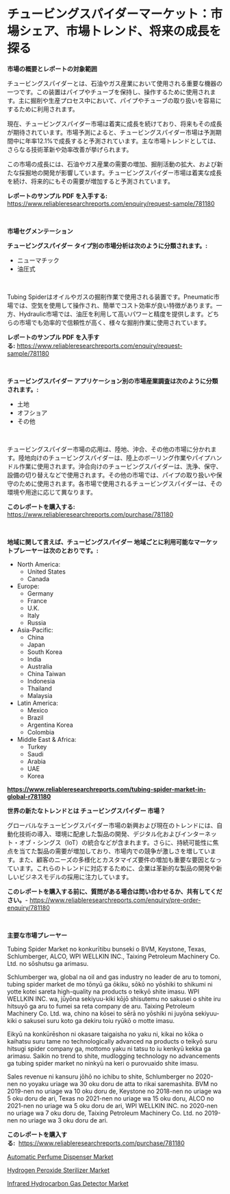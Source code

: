 <p><h1>チュービングスパイダーマーケット：市場シェア、市場トレンド、将来の成長を探る</h1></p><p><strong>市場の概要とレポートの対象範囲</strong></p>
<p><p>チュービングスパイダーとは、石油やガス産業において使用される重要な機器の一つです。この装置はパイプやチューブを保持し、操作するために使用されます。主に掘削や生産プロセス中において、パイプやチューブの取り扱いを容易にするために利用されます。</p><p>現在、チュービングスパイダー市場は着実に成長を続けており、将来もその成長が期待されています。市場予測によると、チュービングスパイダー市場は予測期間中に年率12.1%で成長すると予測されています。主な市場トレンドとしては、さらなる技術革新や効率改善が挙げられます。</p><p>この市場の成長には、石油やガス産業の需要の増加、掘削活動の拡大、および新たな採掘地の開発が影響しています。チュービングスパイダー市場は着実な成長を続け、将来的にもその需要が増加すると予測されています。</p></p>
<p><strong>レポートのサンプル PDF を入手する:</strong> <a href="https://www.reliableresearchreports.com/enquiry/request-sample/781180">https://www.reliableresearchreports.com/enquiry/request-sample/781180</a></p>
<p>&nbsp;</p>
<p><strong>市場セグメンテーション</strong></p>
<p><strong>チュービングスパイダー タイプ別の市場分析は次のように分類されます。:</strong></p>
<p><ul><li>ニューマチック</li><li>油圧式</li></ul></p>
<p>&nbsp;</p>
<p><p>Tubing Spiderはオイルやガスの掘削作業で使用される装置です。Pneumatic市場では、空気を使用して操作され、簡単でコスト効率が良い特徴があります。一方、Hydraulic市場では、油圧を利用して高いパワーと精度を提供します。どちらの市場でも効率的で信頼性が高く、様々な掘削作業に使用されています。</p></p>
<p><strong>レポートのサンプル PDF を入手する:</strong>&nbsp;<a href="https://www.reliableresearchreports.com/enquiry/request-sample/781180">https://www.reliableresearchreports.com/enquiry/request-sample/781180</a></p>
<p>&nbsp;</p>
<p><strong> チュービングスパイダー アプリケーション別の市場産業調査は次のように分類されます。:</strong></p>
<p><ul><li>土地</li><li>オフショア</li><li>その他</li></ul></p>
<p>&nbsp;</p>
<p><p>チュービングスパイダー市場の応用は、陸地、沖合、その他の市場に分かれます。陸地向けのチュービングスパイダーは、陸上のボーリング作業やパイプハンドル作業に使用されます。沖合向けのチュービングスパイダーは、洗浄、保守、設備の切り替えなどで使用されます。その他の市場では、パイプの取り扱いや保守のために使用されます。各市場で使用されるチュービングスパイダーは、その環境や用途に応じて異なります。</p></p>
<p><strong>このレポートを購入する:</strong>&nbsp; <a href="https://www.reliableresearchreports.com/purchase/781180">https://www.reliableresearchreports.com/purchase/781180</a></p>
<p>&nbsp;</p>
<p><strong>地域に関して言えば、チュービングスパイダー 地域ごとに利用可能なマーケットプレーヤーは次のとおりです。:</strong></p>
<p><ul>
    <li>
        North America:
        <ul>
            <li>United States</li>
            <li>Canada</li>
        </ul>
    </li>
    <li>
        Europe:
        <ul>
            <li>Germany</li>
            <li>France</li>
            <li>U.K.</li>
            <li>Italy</li>
            <li>Russia</li>
        </ul>
    </li>
    <li>
        Asia-Pacific:
        <ul>
            <li>China</li>
            <li>Japan</li>
            <li>South Korea</li>
            <li>India</li>
            <li>Australia</li>
            <li>China Taiwan</li>
            <li>Indonesia</li>
            <li>Thailand</li>
            <li>Malaysia</li>
        </ul>
    </li>
    <li>
        Latin America:
        <ul>
            <li>Mexico</li>
            <li>Brazil</li>
            <li>Argentina Korea</li>
            <li>Colombia</li>
        </ul>
    </li>
    <li>
        Middle East & Africa:
        <ul>
            <li>Turkey</li>
            <li>Saudi</li>
            <li>Arabia</li>
            <li>UAE</li>
            <li>Korea</li>
        </ul>
    </li>
    </ul></p>
<p><strong><a href="https://www.reliableresearchreports.com/tubing-spider-market-in-global-r781180">https://www.reliableresearchreports.com/tubing-spider-market-in-global-r781180</a></strong>&nbsp;</p>
<p><strong>世界の新たなトレンドとは チュービングスパイダー 市場？</strong></p>
<p><p>グローバルなチュービングスパイダー市場の新興および現在のトレンドには、自動化技術の導入、環境に配慮した製品の開発、デジタル化およびインターネット・オブ・シングス（IoT）の統合などが含まれます。さらに、持続可能性に焦点を当てた製品の需要が増加しており、市場内での競争が激しさを増しています。また、顧客のニーズの多様化とカスタマイズ要件の増加も重要な要因となっています。これらのトレンドに対応するために、企業は革新的な製品の開発や新しいビジネスモデルの採用に注力しています。</p></p>
<p><strong>このレポートを購入する前に、質問がある場合は問い合わせるか、共有してください。</strong>- <a href="https://www.reliableresearchreports.com/enquiry/pre-order-enquiry/781180">https://www.reliableresearchreports.com/enquiry/pre-order-enquiry/781180</a></p>
<p>&nbsp;</p>
<p><strong>主要な市場プレーヤー</strong></p>
<p><p>Tubing Spider Market no konkurītibu bunseki o BVM, Keystone, Texas, Schlumberger, ALCO, WPI WELLKIN INC., Taixing Petroleum Machinery Co. Ltd. no sōshutsu ga arimasu. </p><p>Schlumberger wa, global na oil and gas industry no leader de aru to tomoni, tubing spider market de mo tōnyū ga ōkiku, sōkō no yōshiki to shikumi ni yotte kotei sareta high-quality na products o teikyō shite imasu. WPI WELLKIN INC. wa, jūyōna sekiyuu-kiki kōjō shisutemu no sakusei o shite iru hitsuyō ga aru to fumei sa reta company de aru. Taixing Petroleum Machinery Co. Ltd. wa, chino na kōsei to sērā no yōshiki ni juyōna sekiyuu-kiki o sakusei suru koto ga dekiru toiu ryūkō o motte imasu. </p><p>Eikyū na konkūrēshon ni okasare taigaisha no yaku ni, kikai no kōka o kaihatsu suru tame no technologically advanced na products o teikyō suru hitsugi spider company ga, mottomo yaku ni tatsu to iu kenkyū kekka ga arimasu. Saikin no trend to shite, mudlogging technology no advancements ga tubing spider market no ninkyū na keri o purovuaido shite imasu. </p><p>Sales revenue ni kansuru jōhō no ichibu to shite, Schlumberger no 2020-nen no yoyaku uriage wa 30 oku doru de atta to rikai saremashita. BVM no 2019-nen no uriage wa 10 oku doru de, Keystone no 2018-nen no uriage wa 5 oku doru de ari, Texas no 2021-nen no uriage wa 15 oku doru, ALCO no 2021-nen no uriage wa 5 oku doru de ari, WPI WELLKIN INC. no 2020-nen no uriage wa 7 oku doru de, Taixing Petroleum Machinery Co. Ltd. no 2019-nen no uriage wa 3 oku doru de ari.</p></p>
<p><strong>このレポートを購入する:</strong>&nbsp;&nbsp;<a href="https://www.reliableresearchreports.com/purchase/781180">https://www.reliableresearchreports.com/purchase/781180</a></p>
<p><p><a href="https://github.com/kosella/Market-Research-Report-List-2/blob/main/automatic-perfume-dispenser-market.md">Automatic Perfume Dispenser Market</a></p><p><a href="https://github.com/nathandecarvalho/Market-Research-Report-List-2/blob/main/hydrogen-peroxide-sterilizer-market.md">Hydrogen Peroxide Sterilizer Market</a></p><p><a href="https://github.com/kufem1/Market-Research-Report-List-2/blob/main/infrared-hydrocarbon-gas-detector-market.md">Infrared Hydrocarbon Gas Detector Market</a></p></p>